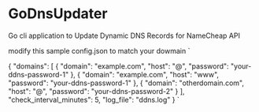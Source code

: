 # GoDnsUpdater
Go cli application to Update Dynamic DNS Records  for NameCheap API

modify this sample config.json to match your dowmain
`

{
    "domains": [
        {
            "domain": "example.com",
            "host": "@",
            "password": "your-ddns-password-1"
        },
        {
            "domain": "example.com",
            "host": "www",
            "password": "your-ddns-password-1"
        },
        {
            "domain": "otherdomain.com",
            "host": "@",
            "password": "your-ddns-password-2"
        }
    ],
    "check_interval_minutes": 5,
    "log_file": "ddns.log"
}
`
